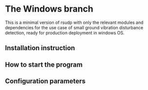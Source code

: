 # The Windows branch
This is a minimal version of rsudp with only the relevant modules and dependencies for the use case of small ground vibration disturbance detection, ready for production deployment in windows OS.

## Installation instruction

 

## How to start the program



## Configuration parameters


